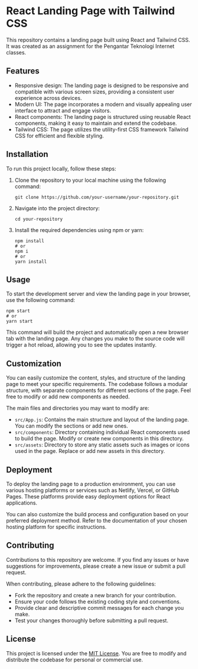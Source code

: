 # React Landing Page with Tailwind CSS

This repository contains a landing page built using React and Tailwind CSS. It was created as an assignment for the Pengantar Teknologi Internet classes.

## Features

- Responsive design: The landing page is designed to be responsive and compatible with various screen sizes, providing a consistent user experience across devices.
- Modern UI: The page incorporates a modern and visually appealing user interface to attract and engage visitors.
- React components: The landing page is structured using reusable React components, making it easy to maintain and extend the codebase.
- Tailwind CSS: The page utilizes the utility-first CSS framework Tailwind CSS for efficient and flexible styling.

## Installation

To run this project locally, follow these steps:

1. Clone the repository to your local machine using the following command:

   ```shell
   git clone https://github.com/your-username/your-repository.git
   ```

2. Navigate into the project directory:

   ```shell
   cd your-repository
   ```

3. Install the required dependencies using npm or yarn:

   ```shell
   npm install
   # or
   npm i
   # or
   yarn install
   ```

## Usage

To start the development server and view the landing page in your browser, use the following command:

```shell
npm start
# or
yarn start
```

This command will build the project and automatically open a new browser tab with the landing page. Any changes you make to the source code will trigger a hot reload, allowing you to see the updates instantly.

## Customization

You can easily customize the content, styles, and structure of the landing page to meet your specific requirements. The codebase follows a modular structure, with separate components for different sections of the page. Feel free to modify or add new components as needed.

The main files and directories you may want to modify are:

- `src/App.js`: Contains the main structure and layout of the landing page. You can modify the sections or add new ones.
- `src/components`: Directory containing individual React components used to build the page. Modify or create new components in this directory.
- `src/assets`: Directory to store any static assets such as images or icons used in the page. Replace or add new assets in this directory.

## Deployment

To deploy the landing page to a production environment, you can use various hosting platforms or services such as Netlify, Vercel, or GitHub Pages. These platforms provide easy deployment options for React applications.

You can also customize the build process and configuration based on your preferred deployment method. Refer to the documentation of your chosen hosting platform for specific instructions.

## Contributing

Contributions to this repository are welcome. If you find any issues or have suggestions for improvements, please create a new issue or submit a pull request.

When contributing, please adhere to the following guidelines:
- Fork the repository and create a new branch for your contribution.
- Ensure your code follows the existing coding style and conventions.
- Provide clear and descriptive commit messages for each change you make.
- Test your changes thoroughly before submitting a pull request.

## License

This project is licensed under the [MIT License](LICENSE). You are free to modify and distribute the codebase for personal or commercial use.